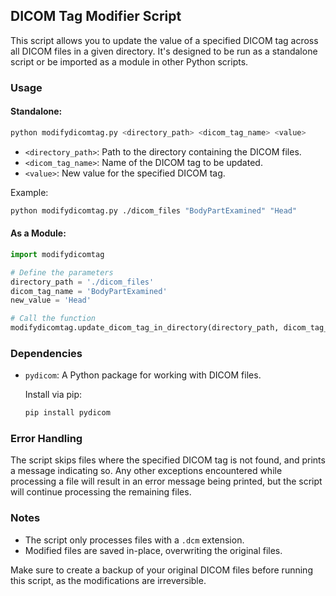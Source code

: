 ## DICOM Tag Modifier Script

This script allows you to update the value of a specified DICOM tag across all DICOM files in a given directory. It's designed to be run as a standalone script or be imported as a module in other Python scripts.

### Usage

#### Standalone:

```bash
python modifydicomtag.py <directory_path> <dicom_tag_name> <value>
```

- `<directory_path>`: Path to the directory containing the DICOM files.
- `<dicom_tag_name>`: Name of the DICOM tag to be updated.
- `<value>`: New value for the specified DICOM tag.

Example:
```bash
python modifydicomtag.py ./dicom_files "BodyPartExamined" "Head"
```

#### As a Module:

```python
import modifydicomtag

# Define the parameters
directory_path = './dicom_files'
dicom_tag_name = 'BodyPartExamined'
new_value = 'Head'

# Call the function
modifydicomtag.update_dicom_tag_in_directory(directory_path, dicom_tag_name, new_value)
```

### Dependencies

- `pydicom`: A Python package for working with DICOM files.
  
  Install via pip:
  ```bash
  pip install pydicom
  ```

### Error Handling

The script skips files where the specified DICOM tag is not found, and prints a message indicating so. Any other exceptions encountered while processing a file will result in an error message being printed, but the script will continue processing the remaining files.

### Notes

- The script only processes files with a `.dcm` extension.
- Modified files are saved in-place, overwriting the original files.

Make sure to create a backup of your original DICOM files before running this script, as the modifications are irreversible.